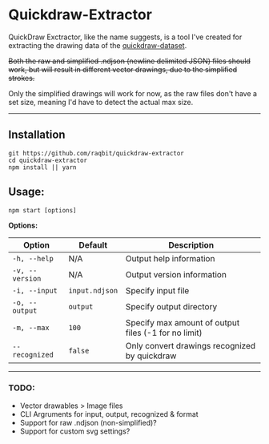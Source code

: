 # Quickdraw-Extractor

QuickDraw Exctractor, like the name suggests, is a tool I've created for extracting the drawing data of the [quickdraw-dataset](https://github.com/googlecreativelab/quickdraw-dataset).

~~Both the raw and simplified .ndjson (newline delimited JSON) files should work, but will result in different vector drawings, due to the simplified strokes.~~

Only the simplified drawings will work for now, as the raw files don't have a set size, meaning I'd have to detect the actual max size.

----

## Installation

```
git https://github.com/raqbit/quickdraw-extractor
cd quickdraw-extractor
npm install || yarn
```


## Usage:
`npm start [options]`

**Options:**

| Option | Default | Description |
| ------ | ------- | ----------- |
| `-h, --help` | N/A | Output help information |
| `-v, --version` | N/A | Output version information |
| `-i, --input` | `input.ndjson` | Specify input file |
| `-o, --output` | `output` | Specify output directory |
| `-m, --max` | `100` | Specify max amount of output files (-1 for no limit) |
| `--recognized` | `false` | Only convert drawings recognized by quickdraw |

----
### TODO:

* Vector drawables > Image files
* CLI Argruments for input, output, recognized & format
* Support for raw .ndjson (non-simplified)?
* Support for custom svg settings?
